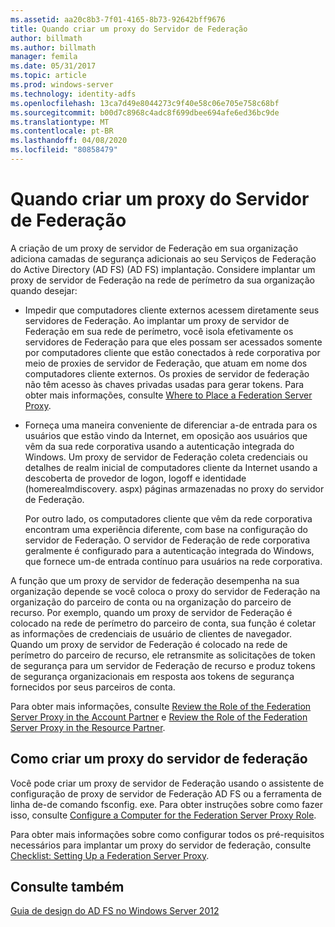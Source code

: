 ```yaml
---
ms.assetid: aa20c8b3-7f01-4165-8b73-92642bff9676
title: Quando criar um proxy do Servidor de Federação
author: billmath
ms.author: billmath
manager: femila
ms.date: 05/31/2017
ms.topic: article
ms.prod: windows-server
ms.technology: identity-adfs
ms.openlocfilehash: 13ca7d49e8044273c9f40e58c06e705e758c68bf
ms.sourcegitcommit: b00d7c8968c4adc8f699dbee694afe6ed36bc9de
ms.translationtype: MT
ms.contentlocale: pt-BR
ms.lasthandoff: 04/08/2020
ms.locfileid: "80858479"
---
```

# <a name="when-to-create-a-federation-server-proxy"></a>Quando criar um proxy do Servidor de Federação

A criação de um proxy de servidor de Federação em sua organização adiciona camadas de segurança adicionais ao seu Serviços de Federação do Active Directory (AD FS) \(AD FS\) implantação. Considere implantar um proxy de servidor de Federação na rede de perímetro da sua organização quando desejar:  
  
-   Impedir que computadores cliente externos acessem diretamente seus servidores de Federação. Ao implantar um proxy de servidor de Federação em sua rede de perímetro, você isola efetivamente os servidores de Federação para que eles possam ser acessados somente por computadores cliente que estão conectados à rede corporativa por meio de proxies de servidor de Federação, que atuam em nome dos computadores cliente externos. Os proxies de servidor de federação não têm acesso às chaves privadas usadas para gerar tokens. Para obter mais informações, consulte [Where to Place a Federation Server Proxy](Where-to-Place-a-Federation-Server-Proxy.md).  
  
-   Forneça uma maneira conveniente de diferenciar a\-de entrada para os usuários que estão vindo da Internet, em oposição aos usuários que vêm da sua rede corporativa usando a autenticação integrada do Windows. Um proxy de servidor de Federação coleta credenciais ou detalhes de realm inicial de computadores cliente da Internet usando a descoberta de provedor de logon, logoff e identidade \(homerealmdiscovery. aspx\) páginas armazenadas no proxy do servidor de Federação.  
  
    Por outro lado, os computadores cliente que vêm da rede corporativa encontram uma experiência diferente, com base na configuração do servidor de Federação. O servidor de Federação de rede corporativa geralmente é configurado para a autenticação integrada do Windows, que fornece um\-de entrada contínuo para usuários na rede corporativa.  
  
A função que um proxy de servidor de federação desempenha na sua organização depende se você coloca o proxy do servidor de Federação na organização do parceiro de conta ou na organização do parceiro de recurso. Por exemplo, quando um proxy de servidor de Federação é colocado na rede de perímetro do parceiro de conta, sua função é coletar as informações de credenciais de usuário de clientes de navegador. Quando um proxy de servidor de Federação é colocado na rede de perímetro do parceiro de recurso, ele retransmite as solicitações de token de segurança para um servidor de Federação de recurso e produz tokens de segurança organizacionais em resposta aos tokens de segurança fornecidos por seus parceiros de conta.  
  
Para obter mais informações, consulte [Review the Role of the Federation Server Proxy in the Account Partner](Review-the-Role-of-the-Federation-Server-Proxy-in-the-Account-Partner.md) e [Review the Role of the Federation Server Proxy in the Resource Partner](Review-the-Role-of-the-Federation-Server-Proxy-in-the-Resource-Partner.md).  
  
## <a name="how-to-create-a-federation-server-proxy"></a>Como criar um proxy do servidor de federação  
Você pode criar um proxy de servidor de Federação usando o assistente de configuração de proxy de servidor de Federação AD FS ou a ferramenta de linha de\-de comando fsconfig. exe. Para obter instruções sobre como fazer isso, consulte [Configure a Computer for the Federation Server Proxy Role](../../ad-fs/deployment/Configure-a-Computer-for-the-Federation-Server-Proxy-Role.md).  
  
Para obter mais informações sobre como configurar todos os pré-requisitos necessários para implantar um proxy do servidor de federação, consulte [Checklist: Setting Up a Federation Server Proxy](../../ad-fs/deployment/Checklist--Setting-Up-a-Federation-Server-Proxy.md).  
  
## <a name="see-also"></a>Consulte também
[Guia de design do AD FS no Windows Server 2012](AD-FS-Design-Guide-in-Windows-Server-2012.md)
